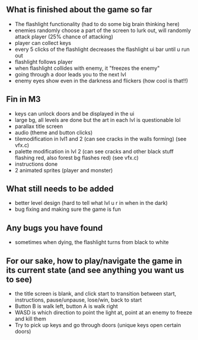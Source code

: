 ## What is finished about the game so far
- The flashlight functionality (had to do some big brain thinking here)
- enemies randomly choose a part of the screen to lurk out, will randomly attack player (25% chance of attacking)
- player can collect keys
- every 5 clicks of the flashlight decreases the flashlight ui bar until u run out
- flashlight follows player
- when flashlight collides with enemy, it "freezes the enemy"
- going through a door leads you to the next lvl
- enemy eyes show even in the darkness and flickers (how cool is that!!)
## Fin in M3
- keys can unlock doors and be displayed in the ui
- large bg, all levels are done but the art in each lvl is questionable lol
- parallax title screen
- audio (theme and button clicks)
- tilemodification in lvl1 and 2 (can see cracks in the walls forming) (see vfx.c)
- palette modification in lvl 2 (can see cracks and other black stuff flashing red, also forest bg flashes red) (see vfx.c)
- instructions done
- 2 animated sprites (player and monster)


## What still needs to be added
- better level design (hard to tell what lvl u r in when in the dark)
- bug fixing and making sure the game is fun

## Any bugs you have found
- sometimes when dying, the flashlight turns from black to white

## For our sake, how to play/navigate the game in its current state (and see anything you want us to see)
- the title screen is blank, and click start to transition between start, instructions, pause/unpause, lose/win, back to start
- Button B is walk left, button A is walk right
- WASD is which direction to point the light at, point at an enemy to freeze and kill them
- Try to pick up keys and go through doors (unique keys open certain doors)